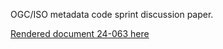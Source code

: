 OGC/ISO metadata code sprint discussion paper.

[Rendered document 24-063 here](https://ogcincubator.github.io/metadata-codesprint2024/document.html)
